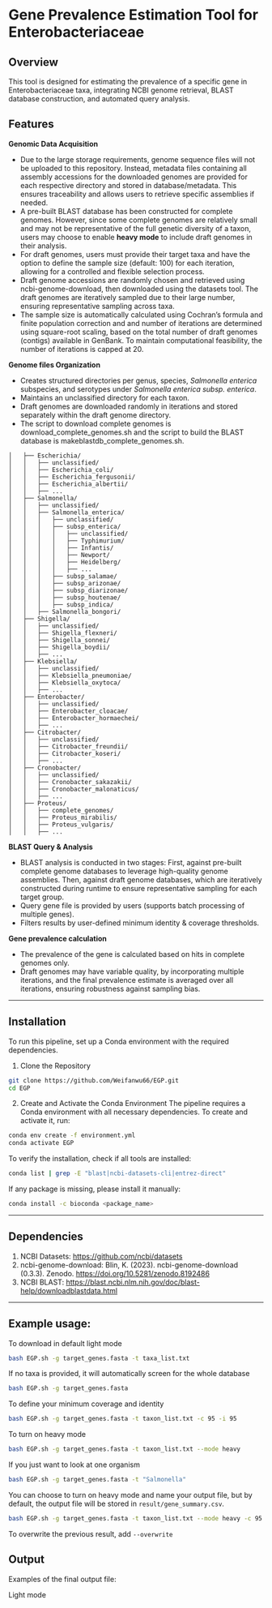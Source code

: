 # Gene Prevalence Estimation Tool for Enterobacteriaceae

## Overview
This tool is designed for estimating the prevalence of a specific gene in Enterobacteriaceae taxa, integrating NCBI genome retrieval, BLAST database construction, and automated query analysis.

## Features
**Genomic Data Acquisition**
  - Due to the large storage requirements, genome sequence files will not be uploaded to this repository. Instead, metadata files containing all assembly accessions for the downloaded genomes are provided for each respective directory and stored in database/metadata. This ensures traceability and allows users to retrieve specific assemblies if needed.
  - A pre-built BLAST database has been constructed for complete genomes. However, since some complete genomes are relatively small and may not be representative of the full genetic diversity of a taxon, users may choose to enable **heavy mode** to include draft genomes in their analysis.
  - For draft genomes, users must provide their target taxa and have the option to define the sample size (default: 100) for each iteration, allowing for a controlled and flexible selection process.
  - Draft genome accessions are randomly chosen and retrieved using ncbi-genome-download, then downloaded using the datasets tool. The draft genomes are iteratively sampled due to their large number, ensuring representative sampling across taxa.
  - The sample size is automatically calculated using Cochran’s formula and finite population correction and and number of iterations are determined using square-root scaling, based on the total number of draft genomes (contigs) available in GenBank. To maintain computational feasibility, the number of iterations is capped at 20.

**Genome files Organization**
- Creates structured directories per genus, species, *Salmonella enterica* subspecies, and serotypes under *Salmonella enterica subsp. enterica*.
- Maintains an unclassified directory for each taxon.
- Draft genomes are downloaded randomly in iterations and stored separately within the draft genome directory.
- The script to download complete genomes is download_complete_genomes.sh and the script to build the BLAST database is makeblastdb_complete_genomes.sh.
```
│   ├── Escherichia/
│   │   ├── unclassified/
│   │   ├── Escherichia_coli/
│   │   ├── Escherichia_fergusonii/
│   │   ├── Escherichia_albertii/
│   │   ├── ...
│   ├── Salmonella/
│   │   ├── unclassified/
│   │   ├── Salmonella_enterica/
│   │   │   ├── unclassified/
│   │   │   ├── subsp_enterica/
│   │   │   │   ├── unclassified/
│   │   │   │   ├── Typhimurium/
│   │   │   │   ├── Infantis/
│   │   │   │   ├── Newport/
│   │   │   │   ├── Heidelberg/
│   │   │   │   ├── ...
│   │   │   ├── subsp_salamae/
│   │   │   ├── subsp_arizonae/
│   │   │   ├── subsp_diarizonae/
│   │   │   ├── subsp_houtenae/
│   │   │   ├── subsp_indica/
│   │   ├── Salmonella_bongori/
│   ├── Shigella/
│   │   ├── unclassified/
│   │   ├── Shigella_flexneri/
│   │   ├── Shigella_sonnei/
│   │   ├── Shigella_boydii/
│   │   ├── ...
│   ├── Klebsiella/
│   │   ├── unclassified/
│   │   ├── Klebsiella_pneumoniae/
│   │   ├── Klebsiella_oxytoca/
│   │   ├── ...
│   ├── Enterobacter/
│   │   ├── unclassified/
│   │   ├── Enterobacter_cloacae/
│   │   ├── Enterobacter_hormaechei/
│   │   ├── ...
│   ├── Citrobacter/
│   │   ├── unclassified/
│   │   ├── Citrobacter_freundii/
│   │   ├── Citrobacter_koseri/
│   │   ├── ...
│   ├── Cronobacter/
│   │   ├── unclassified/
│   │   ├── Cronobacter_sakazakii/
│   │   ├── Cronobacter_malonaticus/
│   │   ├── ...
│   ├── Proteus/
│   │   ├── complete_genomes/
│   │   ├── Proteus_mirabilis/
│   │   ├── Proteus_vulgaris/
│   │   ├── ...
```
**BLAST Query & Analysis**
- BLAST analysis is conducted in two stages: First, against pre-built complete genome databases to leverage high-quality genome assemblies. Then, against draft genome databases, which are iteratively constructed during runtime to ensure representative sampling for each target group.
- Query gene file is provided by users (supports batch processing of multiple genes).
- Filters results by user-defined minimum identity & coverage thresholds.

**Gene prevalence calculation**
- The prevalence of the gene is calculated based on hits in complete genomes only.
- Draft genomes may have variable quality, by incorporating multiple iterations, and the final prevalence estimate is averaged over all iterations, ensuring robustness against sampling bias.
------
## Installation
To run this pipeline, set up a Conda environment with the required dependencies.
1. Clone the Repository
```sh
git clone https://github.com/Weifanwu66/EGP.git
cd EGP
```
2. Create and Activate the Conda Environment
The pipeline requires a Conda environment with all necessary dependencies. To create and activate it, run:
```sh
conda env create -f environment.yml
conda activate EGP
```
To verify the installation, check if all tools are installed:
```sh
conda list | grep -E "blast|ncbi-datasets-cli|entrez-direct"
```
If any package is missing, please install it manually:
```sh
conda install -c bioconda <package_name>
```
-----
## Dependencies
1. NCBI Datasets: https://github.com/ncbi/datasets
2. ncbi-genome-download: Blin, K. (2023). ncbi-genome-download (0.3.3). Zenodo. https://doi.org/10.5281/zenodo.8192486
3. NCBI BLAST: https://blast.ncbi.nlm.nih.gov/doc/blast-help/downloadblastdata.html
-----
## Example usage:
To download in default light mode
```sh
bash EGP.sh -g target_genes.fasta -t taxa_list.txt
```
If no taxa is provided, it will automatically screen for the whole database
```sh
bash EGP.sh -g target_genes.fasta
```
To define your minimum coverage and identity
```sh
bash EGP.sh -g target_genes.fasta -t taxon_list.txt -c 95 -i 95
```
To turn on heavy mode
```sh
bash EGP.sh -g target_genes.fasta -t taxon_list.txt --mode heavy
```
If you just want to look at one organism
```sh
bash EGP.sh -g target_genes.fasta -t "Salmonella"
```
You can choose to turn on heavy mode and name your output file, but by default, the output file will be stored in `result/gene_summary.csv`.
```sh
bash EGP.sh -g target_genes.fasta -t taxon_list.txt --mode heavy -c 95 -i 95 -o output.csv
```
To overwrite the previous result, add `--overwrite`
## Output
Examples of the final output file:

Light mode
